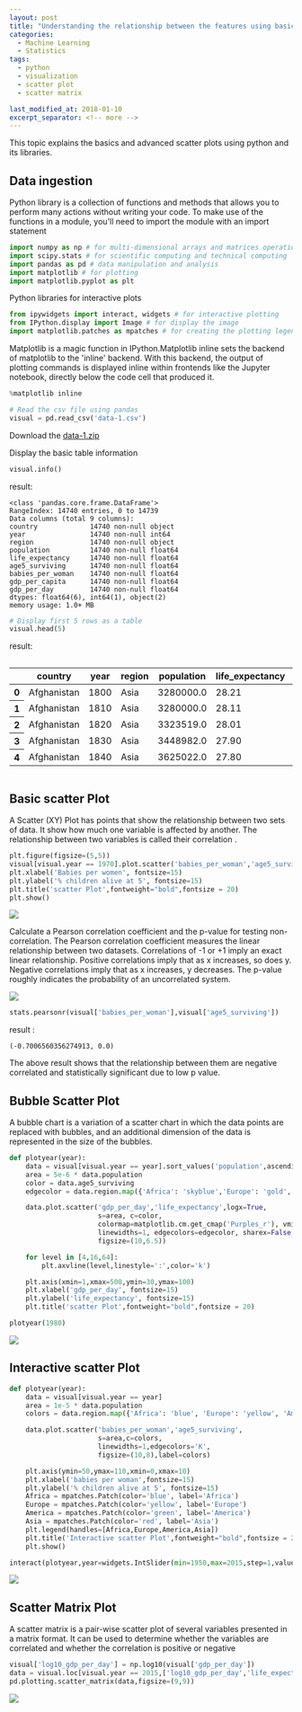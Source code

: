 ```yaml
---
layout: post
title: "Understanding the relationship between the features using basic and advanced scatter plot"
categories:
  - Machine Learning
  - Statistics
tags:
  - python
  - visualization
  - scatter plot
  - scatter matrix

last_modified_at: 2018-01-10
excerpt_separator: <!-- more -->
---
```


This topic explains the basics and advanced scatter plots using python and its libraries.
<!-- more -->

## Data ingestion

Python library is a collection of functions and methods that allows you to perform many actions without writing your code.
To make use of the functions in a module, you'll need to import the module with an import statement


```python
import numpy as np # for multi-dimensional arrays and matrices operations
import scipy.stats # for scientific computing and technical computing
import pandas as pd # data manipulation and analysis
import matplotlib # for plotting
import matplotlib.pyplot as plt
```

Python libraries for interactive plots
```python
from ipywidgets import interact, widgets # for interactive plotting
from IPython.display import Image # for display the image
import matplotlib.patches as mpatches # for creating the plotting legends
```

Matplotlib is a magic function in IPython.Matplotlib inline sets the backend of matplotlib to the 'inline' backend. With this backend, the output of plotting commands is displayed inline within frontends like the Jupyter notebook, directly below the code cell that produced it.

```python
%matplotlib inline
```

```python
# Read the csv file using pandas
visual = pd.read_csv('data-1.csv')
```
Download the [data-1.zip](https://github.com/dchandra1985/portfolio/blob/gh-pages/data/data-1.zip?raw=true)

Display the basic table information

```python
visual.info()
```
result:

    <class 'pandas.core.frame.DataFrame'>
    RangeIndex: 14740 entries, 0 to 14739
    Data columns (total 9 columns):
    country             14740 non-null object
    year                14740 non-null int64
    region              14740 non-null object
    population          14740 non-null float64
    life_expectancy     14740 non-null float64
    age5_surviving      14740 non-null float64
    babies_per_woman    14740 non-null float64
    gdp_per_capita      14740 non-null float64
    gdp_per_day         14740 non-null float64
    dtypes: float64(6), int64(1), object(2)
    memory usage: 1.0+ MB



```python
# Display first 5 rows as a table
visual.head(5)
```

result:

<div style="overflow-x:auto;">
<table>
  <thead>
    <tr>
      <th></th>
      <th>country</th>
      <th>year</th>
      <th>region</th>
      <th>population</th>
      <th>life_expectancy</th>
      <th>age5_surviving</th>
      <th>babies_per_woman</th>
      <th>gdp_per_capita</th>
      <th>gdp_per_day</th>
    </tr>
  </thead>
  <tbody>
    <tr>
      <th>0</th>
      <td>Afghanistan</td>
      <td>1800</td>
      <td>Asia</td>
      <td>3280000.0</td>
      <td>28.21</td>
      <td>53.142</td>
      <td>7.0</td>
      <td>603.0</td>
      <td>1.650924</td>
    </tr>
    <tr>
      <th>1</th>
      <td>Afghanistan</td>
      <td>1810</td>
      <td>Asia</td>
      <td>3280000.0</td>
      <td>28.11</td>
      <td>53.002</td>
      <td>7.0</td>
      <td>604.0</td>
      <td>1.653662</td>
    </tr>
    <tr>
      <th>2</th>
      <td>Afghanistan</td>
      <td>1820</td>
      <td>Asia</td>
      <td>3323519.0</td>
      <td>28.01</td>
      <td>52.862</td>
      <td>7.0</td>
      <td>604.0</td>
      <td>1.653662</td>
    </tr>
    <tr>
      <th>3</th>
      <td>Afghanistan</td>
      <td>1830</td>
      <td>Asia</td>
      <td>3448982.0</td>
      <td>27.90</td>
      <td>52.719</td>
      <td>7.0</td>
      <td>625.0</td>
      <td>1.711157</td>
    </tr>
    <tr>
      <th>4</th>
      <td>Afghanistan</td>
      <td>1840</td>
      <td>Asia</td>
      <td>3625022.0</td>
      <td>27.80</td>
      <td>52.576</td>
      <td>7.0</td>
      <td>647.0</td>
      <td>1.771389</td>
    </tr>
  </tbody>
</table>
</div>


## Basic scatter Plot

A Scatter (XY) Plot has points that show the relationship between two sets of data. It show how much one variable is affected by another. The relationship between two variables is called their correlation .

```python
plt.figure(figsize=(5,5))
visual[visual.year == 1970].plot.scatter('babies_per_woman','age5_surviving')
plt.xlabel('Babies per women', fontsize=15)
plt.ylabel('% children alive at 5', fontsize=15)
plt.title('scatter Plot',fontweight="bold",fontsize = 20)
plt.show()
```

<img src="/images/output_7_1_1.png">


Calculate a Pearson correlation coefficient and the p-value for testing non-correlation.
The Pearson correlation coefficient measures the linear relationship between two datasets.
Correlations of -1 or +1 imply an exact linear relationship. 
Positive correlations imply that as x increases, so does y.
Negative correlations imply that as x increases, y decreases.
The p-value roughly indicates the probability of an uncorrelated system.


<img src="/images/corr_coeff.png">


```python
stats.pearsonr(visual['babies_per_woman'],visual['age5_surviving'])
```

result :

    (-0.7006560356274913, 0.0)


The above result shows that the relationship between them are negative correlated and statistically significant due to low  p value.


## Bubble Scatter Plot

A bubble chart is a variation of a scatter chart in which the data points are replaced with bubbles, and an additional dimension of the data is represented in the size of the bubbles.

```python
def plotyear(year):
    data = visual[visual.year == year].sort_values('population',ascending=False)
    area = 5e-6 * data.population
    color = data.age5_surviving
    edgecolor = data.region.map({'Africa': 'skyblue','Europe': 'gold','America': 'palegreen','Asia': 'coral'})

    data.plot.scatter('gdp_per_day','life_expectancy',logx=True,
                      s=area, c=color,
                      colormap=matplotlib.cm.get_cmap('Purples_r'), vmin=55, vmax=100,
                      linewidths=1, edgecolors=edgecolor, sharex=False,
                      figsize=(10,6.5))

    for level in [4,16,64]:
        plt.axvline(level,linestyle=':',color='k')

    plt.axis(xmin=1,xmax=500,ymin=30,ymax=100)
    plt.xlabel('gdp_per_day', fontsize=15)
    plt.ylabel('life_expectancy', fontsize=15)
    plt.title('scatter Plot',fontweight="bold",fontsize = 20)

plotyear(1980)
```

<img src="/images/output_8_1_0.png">



## Interactive scatter Plot

```python
def plotyear(year):
    data = visual[visual.year == year]
    area = 1e-5 * data.population
    colors = data.region.map({'Africa': 'blue', 'Europe': 'yellow', 'America': 'green', 'Asia': 'red'})

    data.plot.scatter('babies_per_woman','age5_surviving',
                      s=area,c=colors,
                      linewidths=1,edgecolors='K',
                      figsize=(10,8),label=colors)

    plt.axis(ymin=50,ymax=110,xmin=0,xmax=10)
    plt.xlabel('babies per woman',fontsize=15)
    plt.ylabel('% children alive at 5', fontsize=15)
    Africa = mpatches.Patch(color='blue', label='Africa')
    Europe = mpatches.Patch(color='yellow', label='Europe')
    America = mpatches.Patch(color='green', label='America')
    Asia = mpatches.Patch(color='red', label='Asia')
    plt.legend(handles=[Africa,Europe,America,Asia])
    plt.title('Interactive scatter Plot',fontweight="bold",fontsize = 20)
    plt.show()
```


```python
interact(plotyear,year=widgets.IntSlider(min=1950,max=2015,step=1,value=1950))
```

<img src="/images/Peek 2018-09-22 17-11.gif">

## Scatter Matrix Plot

A scatter matrix is a pair-wise scatter plot of several variables presented in a matrix format. It can be used to determine whether the variables are correlated and whether the correlation is positive or negative

```python
visual['log10_gdp_per_day'] = np.log10(visual['gdp_per_day'])
data = visual.loc[visual.year == 2015,['log10_gdp_per_day','life_expectancy','age5_surviving','babies_per_woman']]
pd.plotting.scatter_matrix(data,figsize=(9,9))
```

<img src="/images/output_11_1.png">


